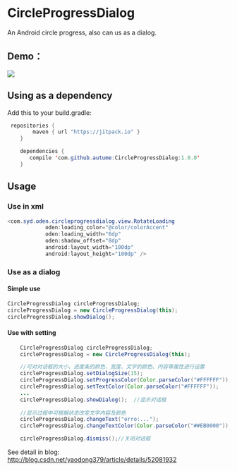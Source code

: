 # CircleProgressDialog
An Android circle progress, also can us as a dialog.
## Demo：
![](http://i.imgur.com/faMCeJD.gif)

## Using as a dependency

Add this to your build.gradle:
```java
 repositories {
        maven { url "https://jitpack.io" }
    }

    dependencies {
       compile 'com.github.autume:CircleProgressDialog:1.0.0'
    }
```
## Usage
### Use in xml
```java
<com.syd.oden.circleprogressdialog.view.RotateLoading
            oden:loading_color="@color/colorAccent"
            oden:loading_width="6dp"
            oden:shadow_offset="8dp"
            android:layout_width="100dp"
            android:layout_height="100dp" />
```

### Use as a dialog
#### Simple use
```java
CircleProgressDialog circleProgressDialog;
circleProgressDialog = new CircleProgressDialog(this);
circleProgressDialog.showDialog(); 
```
#### Use with setting
```java
    CircleProgressDialog circleProgressDialog;
    circleProgressDialog = new CircleProgressDialog(this);

    //可对对话框的大小、进度条的颜色、宽度、文字的颜色、内容等属性进行设置
    circleProgressDialog.setDialogSize(15);
    circleProgressDialog.setProgressColor(Color.parseColor("#FFFFFF"));
    circleProgressDialog.setTextColor(Color.parseColor("#FFFFFF"));
    ...
    circleProgressDialog.showDialog();  //显示对话框
    
    //显示过程中可根据状态改变文字内容及颜色
    circleProgressDialog.changeText("erro:...");
    circleProgressDialog.changeTextColor(Color.parseColor("##EB0000"));

    circleProgressDialog.dismiss();//关闭对话框
```
   
   See detail in blog: http://blog.csdn.net/yaodong379/article/details/52081932
   
